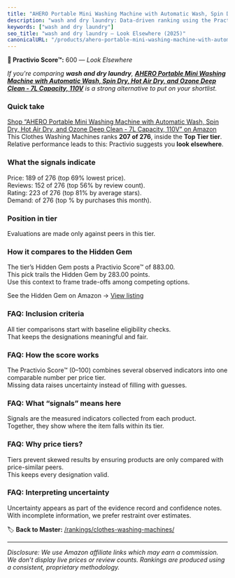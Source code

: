 ```yaml
---
title: "AHERO Portable Mini Washing Machine with Automatic Wash, Spin Dry, Hot Air Dry, and Ozone Deep Clean - 7L Capacity, 110V"
description: "wash and dry laundry: Data-driven ranking using the Practivio Score™. Positioned by quality, value, demand, findability, momentum."
keywords: ["wash and dry laundry"]
seo_title: "wash and dry laundry — Look Elsewhere (2025)"
canonicalURL: "/products/ahero-portable-mini-washing-machine-with-automatic-wash-spin-dry-hot-air-dry-and-ozone-deep-clean-7l-capacity-110v-B0DD9LYN8W/"
---
```


**🚫 Practivio Score™:** 600 — _Look Elsewhere_


*If you're comparing **wash and dry laundry**, **[AHERO Portable Mini Washing Machine with Automatic Wash, Spin Dry, Hot Air Dry, and Ozone Deep Clean - 7L Capacity, 110V](https://www.amazon.com/dp/B0DD9LYN8W?tag=practivio-20)** is a strong alternative to put on your shortlist.*
### Quick take
[Shop “AHERO Portable Mini Washing Machine with Automatic Wash, Spin Dry, Hot Air Dry, and Ozone Deep Clean - 7L Capacity, 110V” on Amazon](https://www.amazon.com/dp/B0DD9LYN8W?tag=practivio-20)
This Clothes Washing Machines ranks **207 of 276**, inside the **Top Tier tier**.  
Relative performance leads to this: Practivio suggests you **look elsewhere**.

### What the signals indicate
Price: 189 of 276 (top 69% lowest price).  
Reviews: 152 of 276 (top 56% by review count).  
Rating: 223 of 276 (top 81% by average stars).  
Demand:  of 276 (top % by purchases this month).

### Position in tier
Evaluations are made only against peers in this tier.

### How it compares to the Hidden Gem
The tier’s Hidden Gem posts a Practivio Score™ of 883.00.  
This pick trails the Hidden Gem by 283.00 points.  
Use this context to frame trade-offs among competing options.  

See the Hidden Gem on Amazon → [View listing](https://www.amazon.com/dp/B089YSKJY6?tag=practivio-20)

### FAQ: Inclusion criteria
All tier comparisons start with baseline eligibility checks.  
That keeps the designations meaningful and fair.

### FAQ: How the score works
The Practivio Score™ (0–100) combines several observed indicators into one comparable number per price tier.  
Missing data raises uncertainty instead of filling with guesses.

### FAQ: What “signals” means here
Signals are the measured indicators collected from each product.  
Together, they show where the item falls within its tier.

### FAQ: Why price tiers?
Tiers prevent skewed results by ensuring products are only compared with price-similar peers.  
This keeps every designation valid.

### FAQ: Interpreting uncertainty
Uncertainty appears as part of the evidence record and confidence notes.  
With incomplete information, we prefer restraint over estimates.


🏷️ **Back to Master:** [/rankings/clothes-washing-machines/](/rankings/clothes-washing-machines/)

---
_Disclosure: We use Amazon affiliate links which may earn a commission. We don’t display live prices or review counts. Rankings are produced using a consistent, proprietary methodology._
